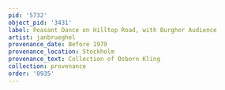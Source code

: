 ```yaml
---
pid: '5732'
object_pid: '3431'
label: Peasant Dance on Hilltop Road, with Burgher Audience
artist: janbrueghel
provenance_date: Before 1979
provenance_location: Stockholm
provenance_text: Collection of Osborn Kling
collection: provenance
order: '0935'
---
```

